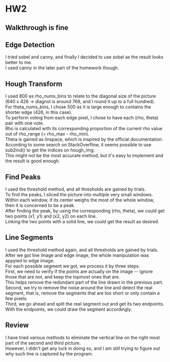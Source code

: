 # HW2
## Walkthrough is fine
## Edge Detection
I tried sobel and canny, and finally I decided to use sobel as the result looks better to me.  
I used canny in the later part of the homework though.  

## Hough Transform
I used 800 as rho_nums_bins to relate to the diagonal size of the picture (640 x 426 -> diagnol is around 768, and I round it up to a full hundred).  
For theta_nums_bins, I chose 500 as it is large enough to contains the shorter edge (426, in this case).  
To perform voting from each edge pixel, I chose to have each (rho, theta) pair with one vote.  
Rho is calculated with its corresponding proportion of the current rho value out of rho_range (= rho_max - rho_min).  
Theta is gained as linspace, which is inspired by the official documentation.  
According to some search on StackOverflow, it seems possible to use sub2ind() to get the indices on hough_img.  
This might not be the most accurate method, but it's easy to implement and the result is good enough.  

## Find Peaks
I used the threshold method, and all thresholds are gained by trials.  
To find the peaks, I sliced the picture into multiple very small windows.  
Within each window, if its center weighs the most of the whole window, then it is concerned to be a peak.  
After finding the peak, by using the corresponding (rho, theta), we could get two points (x1, y1) and (x2, y2) on each line.  
Linking the two points with a solid line, we could get the result as desired.  

## Line Segments
I used the threshold method again, and all thresholds are gained by trials.  
After we got line image and edge image, the whole manipulation was appyied to edge image.  
For each possible segment we got, we process it by three steps.  
First, we need to verify if the points are actually on the image -- ignore those that are not, and keep the topmost ones that are.  
This helps remove the redundant part of the line drawn in the previous part.  
Second, we try to remove the noise around the line and detect the real segment, that is, remove the segments that are too short or only contain a few pixels.  
Third, we go ahead and split the real segment out and get its two endpoints.  
With the endpoints, we could draw the segment accordingly.  

## Review
I have tried various methods to eliminate the vertical line on the right most part of the second and third picture.  
However, I didn't get any luck in doing so, and I am still trying to figure out why such line is captured by the program.  